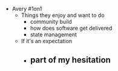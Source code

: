 - Avery #1on1
	- Things they enjoy and want to do
		- community build
		- how does software get delivered
		- state management
	- If it's an expectation
		- part of my hesitation
			-